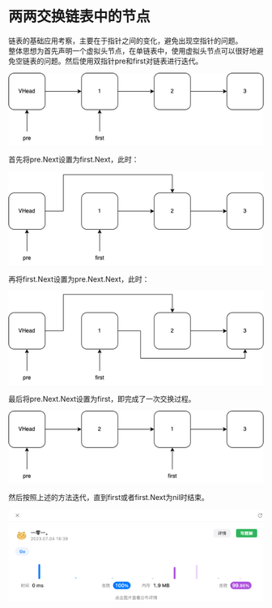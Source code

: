 # 两两交换链表中的节点
链表的基础应用考察，主要在于指针之间的变化，避免出现空指针的问题。  
整体思想为首先声明一个虚拟头节点，在单链表中，使用虚拟头节点可以很好地避免空链表的问题。然后使用双指针pre和first对链表进行迭代。  

![example.png](example_1.png)  

首先将pre.Next设置为first.Next，此时：  

![example_2.png](example_2.png)  

再将first.Next设置为pre.Next.Next，此时：  

![example_3.png](example_3.png)  

最后将pre.Next.Next设置为first，即完成了一次交换过程。  

![example_4.png](example_4.png)  

然后按照上述的方法迭代，直到first或者first.Next为nil时结束。

![img.png](img.png)